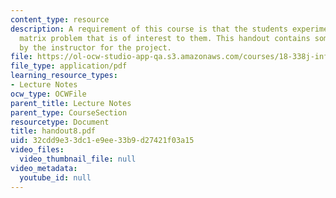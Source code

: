 ```yaml
---
content_type: resource
description: A requirement of this course is that the students experiment with a random
  matrix problem that is of interest to them. This handout contains some ideas provided
  by the instructor for the project.
file: https://ol-ocw-studio-app-qa.s3.amazonaws.com/courses/18-338j-infinite-random-matrix-theory-fall-2004/32cdd9e33dc1e9ee33b9d27421f03a15_handout8.pdf
file_type: application/pdf
learning_resource_types:
- Lecture Notes
ocw_type: OCWFile
parent_title: Lecture Notes
parent_type: CourseSection
resourcetype: Document
title: handout8.pdf
uid: 32cdd9e3-3dc1-e9ee-33b9-d27421f03a15
video_files:
  video_thumbnail_file: null
video_metadata:
  youtube_id: null
---
```

